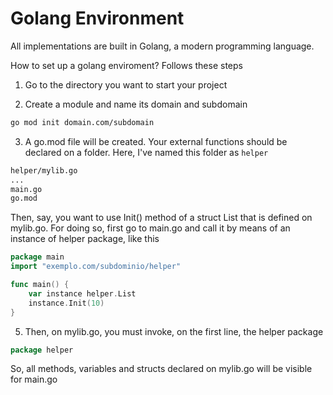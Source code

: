 # Golang Environment

All implementations are built in Golang, a modern programming language. 

How to set up a golang enviroment? Follows these steps

1. Go to the directory you want to start your project

2. Create a module and name its domain and subdomain

```bash
go mod init domain.com/subdomain
```

3. A go.mod file will be created. Your external functions should be declared on a folder. Here, I've named this folder as `helper`

```bash
helper/mylib.go
...
main.go
go.mod
```

Then, say, you want to use Init() method of a struct List that is defined on mylib.go. For doing so, first go to main.go and call it by means of an instance of helper package, like this

```go
package main
import "exemplo.com/subdominio/helper"

func main() {
	var instance helper.List
	instance.Init(10)
}
```

5. Then, on mylib.go, you must invoke, on the first line, the helper package

```go
package helper
```

So, all methods, variables and structs declared on mylib.go will be visible for main.go
